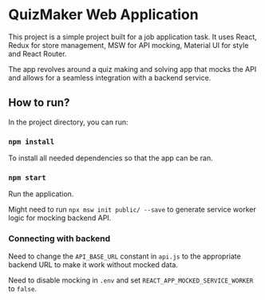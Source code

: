 # QuizMaker Web Application

This project is a simple project built for a job application task. It uses React, Redux for store management, MSW for API mocking, Material UI for style and React Router.

The app revolves around a quiz making and solving app that mocks the API and allows for a seamless integration with a backend service.

## How to run?

In the project directory, you can run:

### `npm install`

To install all needed dependencies so that the app can be ran.

### `npm start`

Run the application.

Might need to run `npx msw init public/ --save` to generate service worker logic for mocking backend API.

### Connecting with backend

Need to change the `API_BASE_URL` constant in `api.js` to the appropriate backend URL to make it work without mocked data.

Need to disable mocking in `.env` and set `REACT_APP_MOCKED_SERVICE_WORKER` to `false`.
